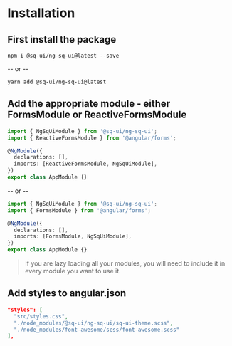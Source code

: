 # Installation

## First install the package

`npm i @sq-ui/ng-sq-ui@latest --save`

-- or --

`yarn add @sq-ui/ng-sq-ui@latest`

## Add the appropriate module - either FormsModule or ReactiveFormsModule

```typescript
import { NgSqUiModule } from '@sq-ui/ng-sq-ui';
import { ReactiveFormsModule } from '@angular/forms';

@NgModule({
  declarations: [],
  imports: [ReactiveFormsModule, NgSqUiModule],
})
export class AppModule {}
```

-- or --

```typescript
import { NgSqUiModule } from '@sq-ui/ng-sq-ui';
import { FormsModule } from '@angular/forms';

@NgModule({
  declarations: [],
  imports: [FormsModule, NgSqUiModule],
})
export class AppModule {}
```

> If you are lazy loading all your modules, you will need to include it in every module you want to use it.

## Add styles to angular.json

```json
"styles": [
  "src/styles.css",
  "./node_modules/@sq-ui/ng-sq-ui/sq-ui-theme.scss",
  "./node_modules/font-awesome/scss/font-awesome.scss"
],
```

